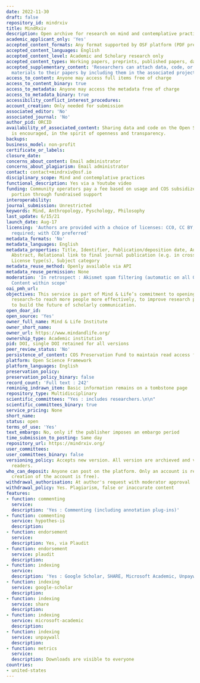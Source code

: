```yaml
---
date: 2022-11-30
draft: false
repository_id: mindrxiv
title: MindRxiv
description: Open archive for research on mind and contemplative practices
academic_applicant_only: 'Yes'
accepted_content_formats: Any format supported by OSF platform (PDF preferred)
accepted_content_languages: English
accepted_content_level: Academic and Scholary research only
accepted_content_types: Working papers, preprints, published papers, data, and code
accepted_supplementary_content: 'Researchers can attach data, code, or other research
  materials to their papers by including them in the associated project. '
access_to_content: Anyone may access full items free of charge
access_to_content_binary: true
access_to_metadata: Anyone may access the metadata free of charge
access_to_metadata_binary: true
accessibility_conflict_interest_procedures:
account_creation: Only needed for submission
associated_editor: 'No'
associated_journal: 'No'
author_pid: ORCID
availability_of_associated_content: Sharing data and code on the Open Science Framework
  is encouraged, in the spirit of openness and transparency.
backups:
business_model: non-profit
certificate_or_labels:
closure_date:
concerns_about_content: Email administrator
concerns_about_plagiarism: Email administrator
contact: contact+mindrxiv@osf.io
disciplinary_scope: Mind and contemplative practices
functional_description: Yes via a Youtube video
funding: Community operators pay a fee based on usage and COS subsidizes the other
  portion through fundraised support
interoperability:
journal_submission: Unrestricted
keywords: Mind, Anthropology, Pyschology, Philosophy
last_update: 6/15/21
launch_date: Aug-17
licensing: 'Authors are provided with a choice of licenses: CC0, CC BY, no license
  required; with CC0 preferred'
metadata_formats: 'No'
metadata_languages: English
metadata_properties: Title, Identifier, Publication/deposition date, Author name(s),
  Abstract, Relational link to final journal publication (e.g. in crossref metadata),
  License type(s), Subject category
metadata_reuse_method: Openly available via API
metadata_reuse_permission: None
moderation: 'In retrospect : Akismet spam filtering (automatic on all OSF content),
  Content within scope'
oai_pmh_url:
objectives: This service is part of Mind & Life’s commitment to opening up contemplative
  research—to reach more people more effectively, to improve research practices, and
  to build the future of scholarly communication.
open_doar_id:
open_source: 'Yes'
owner_full_name: Mind & Life Institute
owner_short_name:
owner_url: https://www.mindandlife.org/
ownership_type: Academic institution
pid: DOI, single DOI retained for all versions
peer_review_status: 'No'
persistence_of_content: COS Preservation Fund to maintain read access for 50+ years
platform: Open Science Framework
platform_languages: English
preservation_policy:
preservation_policy_binary: false
record_count: 'Full text : 242'
remining_indrawn_item: Basic information remains on a tombstone page
repository_type: Multidisciplinary
scientific_committees: "Yes : includes researchers.\n\n"
scientific_committees_binary: true
service_pricing: None
short_name:
status: open
terms_of_use: 'Yes'
text_embargo: No, only if the publisher imposes an embargo period
time_submission_to_posting: Same day
repository_url: https://mindrxiv.org/
user_committees:
user_committees_binary: false
versioning_policy: Accepts new version. All version are archieved and visible for
  readers.
who_can_deposit: Anyone can post on the platform. Only an account is required ( The
  creation of the account is free).
withdrawal_authorisation: At author's request with moderator approval
withdrawal_policy: Yes. Plagiarism, false or inaccurate content
features:
- function: commenting
  service:
  description: 'Yes : Commenting (including annotation plug-ins)'
- function: commenting
  service: hypothes-is
  description:
- function: endorsement
  service:
  description: Yes, via Plaudit
- function: endorsement
  service: plaudit
  description:
- function: indexing
  service:
  description: 'Yes : Google Scholar, SHARE, Microsoft Academic, Unpaywall'
- function: indexing
  service: google-scholar
  description:
- function: indexing
  service: share
  description:
- function: indexing
  service: microsoft-academic
  description:
- function: indexing
  service: unpaywall
  description:
- function: metrics
  service:
  description: Downloads are visible to everyone
countries:
- united-states
---
```



